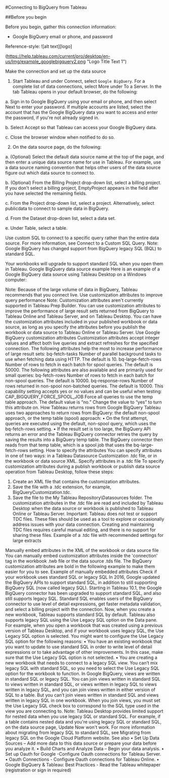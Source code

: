 #Connecting to BigQuery from Tableau 

##Before you begin

Before you begin, gather this connection information:

-	Google BigQuery email or phone, and password

Reference-style: 
![alt text][logo]

(https://help.tableau.com/current/pro/desktop/en-us/Img/example_googlebigquery2.png "Logo Title Text 1")



Make the connection and set up the data source

1.	Start Tableau and under Connect, select `Google BigQuery`. For a complete list of data connections, select More under To a Server. In the tab Tableau opens in your default browser, do the following:

a.	Sign in to Google BigQuery using your email or phone, and then select Next to enter your password. If multiple accounts are listed, select the account that has the Google BigQuery data you want to access and enter the password, if you're not already signed in.
 
b.	Select Accept so that Tableau can access your Google BigQuery data.

c.	Close the browser window when notified to do so.

2.	On the data source page, do the following:

a.	(Optional) Select the default data source name at the top of the page, and then enter a unique data source name for use in Tableau. For example, use a data source naming convention that helps other users of the data source figure out which data source to connect to.

b.	(Optional) From the Billing Project drop-down list, select a billing project. If you don't select a billing project, EmptyProject appears in the field after you have selected the remaining fields.

c.	From the Project drop-down list, select a project. Alternatively, select publicdata to connect to sample data in BigQuery.

d.	From the Dataset drop-down list, select a data set.

e.	Under Table, select a table.

Use custom SQL to connect to a specific query rather than the entire data source. For more information, see Connect to a Custom SQL Query.
Note: Google BigQuery has changed support from BigQuery legacy SQL (BQL) to standard SQL. 

Your workbooks will upgrade to support standard SQL when you open them in Tableau.
Google BigQuery data source example
Here is an example of a Google BigQuery data source using Tableau Desktop on a Windows computer:
 
Note: Because of the large volume of data in BigQuery, Tableau recommends that you connect live.
Use customization attributes to improve query performance
Note: Customization attributes aren't currently supported in Tableau Prep Builder.
You can use customization attributes to improve the performance of large result sets returned from BigQuery to Tableau Online and Tableau Server, and on Tableau Desktop.
You can have the customization attributes included in your published workbook or data source, as long as you specify the attributes before you publish the workbook or data source to Tableau Online or Tableau Server.
Use Google BigQuery customization attributes
Customization attributes accept integer values and affect both live queries and extract refreshes for the specified connection.
The following attributes help the most to increase performance of large result sets:
bq-fetch-tasks	Number of parallel background tasks to use when fetching data using HTTP. The default is 10.
bq-large-fetch-rows	Number of rows to fetch in each batch for spool queries. The default is 50000.
The following attributes are also available and are primarily used for small queries:
bq-fetch-rows	Number of rows to fetch in each batch for non-spool queries. The default is 10000.
bq-response-rows	Number of rows returned in non-spool non-batched queries. The default is 10000.
This capability setting accepts yes or no values and can be useful when testing:
CAP_BIGQUERY_FORCE_SPOOL_JOB	Force all queries to use the temp table approach. The default value is “no.” Change the value to “yes” to turn this attribute on.
How Tableau returns rows from Google BigQuery
Tableau uses two approaches to return rows from BigQuery: the default non-spool approach, or the temp table (spool) approach:
•	On the first attempt, queries are executed using the default, non-spool query, which uses the bq-fetch-rows setting.
•	If the result set is too large, the BigQuery API returns an error and the Tableau BigQuery connector retries the query by saving the results into a BigQuery temp table. The BigQuery connector then reads from that temp table, which is a spool job that uses the bq-large-fetch-rows setting.
How to specify the attributes
You can specify attributes in one of two ways: in a Tableau Datasource Customization .tdc file, or in the workbook or data source XML.
Specify attributes in a .tdc file
To specify customization attributes during a publish workbook or publish data source operation from Tableau Desktop, follow these steps:
1.	Create an XML file that contains the customization attributes.
2.	Save the file with a .tdc extension, for example, BigQueryCustomization.tdc.
3.	Save the file to the My Tableau Repository\Datasources folder.
The customization attributes in the .tdc file are read and included by Tableau Desktop when the data source or workbook is published to Tableau Online or Tableau Server.
Important: Tableau does not test or support TDC files. These files should be used as a tool to explore or occasionally address issues with your data connection. Creating and maintaining TDC files requires careful manual editing, and there is no support for sharing these files.
Example of a .tdc file with recommended settings for large extracts
<connection-customization class='bigquery' enabled='true' version='8.0' >
  <vendor name='bigquery' />
  <driver name='bigquery' />
  <customizations>
    <customization name='bq-fetch-tasks' value='10' />
    <customization name='bq-large-fetch-rows' value='10000' />
  </customizations>
</connection-customization>
Manually embed attributes in the XML of the workbook or data source file
You can manually embed customization attributes inside the 'connection' tag in the workbook .twb file or the data source .tds file. The BigQuery customization attributes are bold in the following example to make them easier for you to see.
Example of manually embedded attributes
<connection CATALOG='publicdata' EXECCATALOG='some-project-123' REDIRECT_URI='some-url:2.0:oob' SCOPE='https://www.googleapis.com/auth/bigquery https://www.googleapis.com/auth/userinfo.profile https://www.googleapis.com/auth/userinfo.email' authentication='yes' bq-fetch-tasks='10' bq-large-fetch-rows='10000' bq_schema='samples' class='bigquery' connection-dialect='google-bql' connection-protocol='native-api' login_title='Sign in to Google BigQuery' odbc-connect-string-extras='' project='publicdata' schema='samples' server='googleapis.com/bigquery' server-oauth='' table='wikipedia' username=''>
Check if your workbook uses standard SQL or legacy SQL
In 2016, Google updated the BigQuery APIs to support standard SQL, in addition to still supporting BigQuery SQL (now called legacy SQL). Starting in Tableau 10.1, the Google BigQuery connector has been upgraded to support standard SQL, and also still supports legacy SQL. Standard SQL enables users of the BigQuery connector to use level of detail expressions, get faster metadata validation, and select a billing project with the connection.
Now, when you create a new workbook, Tableau supports standard SQL by default. Tableau also supports legacy SQL using the Use Legacy SQL option on the Data pane. For example, when you open a workbook that was created using a previous version of Tableau Desktop, and if your workbook uses legacy SQL, the Use Legacy SQL option is selected.
You might want to configure the Use Legacy SQL option for the following reasons:
•	You have an existing workbook that you want to update to use standard SQL in order to write level of detail expressions or to take advantage of other improvements. In this case, make sure that the Use Legacy SQL option is not selected.
•	You are creating a new workbook that needs to connect to a legacy SQL view. You can’t mix legacy SQL with standard SQL, so you need to select the Use Legacy SQL option for the workbook to function.
In Google BigQuery, views are written in standard SQL or legacy SQL. You can join views written in standard SQL to views written in standard SQL, or views written in legacy SQL to views written in legacy SQL, and you can join views written in either version of SQL to a table. But you can’t join views written in standard SQL and views written in legacy SQL in one workbook. When you join views, you must set the Use Legacy SQL check box to correspond to the SQL type used in the view you are connecting to.
Note: Tableau Desktop provides limited support for nested data when you use legacy SQL or standard SQL. For example, if a table contains nested data and you're using legacy SQL or standard SQL, on the data source page, Update Now won't work.
For more information about migrating from legacy SQL to standard SQL, see Migrating from legacy SQL on the Google Cloud Platform website.
See also
•	Set Up Data Sources – Add more data to this data source or prepare your data before you analyze it.
•	Build Charts and Analyze Data – Begin your data analysis.
•	Set up Oauth for Google -Configure Oauth connections for Tableau Server.
•	Oauth Connections - Configure Oauth connections for Tableau Online.
•	Google BigQuery & Tableau: Best Practices - Read the Tableau whitepaper (registration or sign in required)



